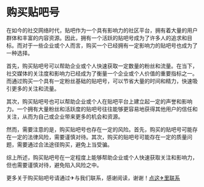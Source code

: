 # 购买贴吧号

在如今的社交网络时代，贴吧作为一个具有影响力的社区平台，拥有着大量的用户群体和丰富的内容资源。因此，拥有一个活跃的贴吧号成为了许多人的追求和目标。而对于一些企业或个人而言，购买一个已经拥有一定影响力的贴吧号也成为了一种选择。

首先，购买贴吧号可以帮助企业或个人快速获取一定数量的粉丝和流量。在当下，社交媒体的关注度和影响力已经成为了衡量一个企业或个人价值的重要指标之一。而通过购买一个具有一定粉丝基础的贴吧号，可以节省大量的时间和精力，快速吸引更多的关注和流量。

其次，购买贴吧号也可以帮助企业或个人在贴吧平台上建立起一定的声誉和影响力。一个拥有大量粉丝和活跃度的贴吧号往往能够更容易地获得其他用户的信任和关注，从而为自己或企业带来更多的机会和资源。

然而，需要注意的是，购买贴吧号也存在一定的风险。首先，购买的贴吧号可能存在一定的法律风险，需要谨慎对待。其次，购买的贴吧号可能存在一定的质量问题，需要通过合法途径购买，避免上当受骗。

综上所述，购买贴吧号在一定程度上能够帮助企业或个人快速获取关注和影响力，但也需要谨慎对待，避免陷入风险之中。

更多关于购买贴吧号请通过✈与我们联系，感谢阅读，谢谢！[点这✈里联系](https://abc.k02.cc)